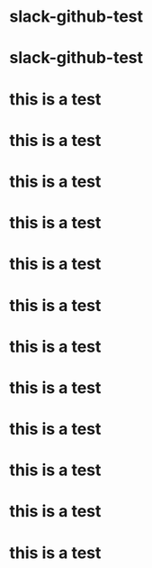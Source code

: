 ﻿# slack-github-test
# slack-github-test


# this is a test
# this is a test
# this is a test
# this is a test
# this is a test
# this is a test
# this is a test
# this is a test
# this is a test
# this is a test
# this is a test
# this is a test
